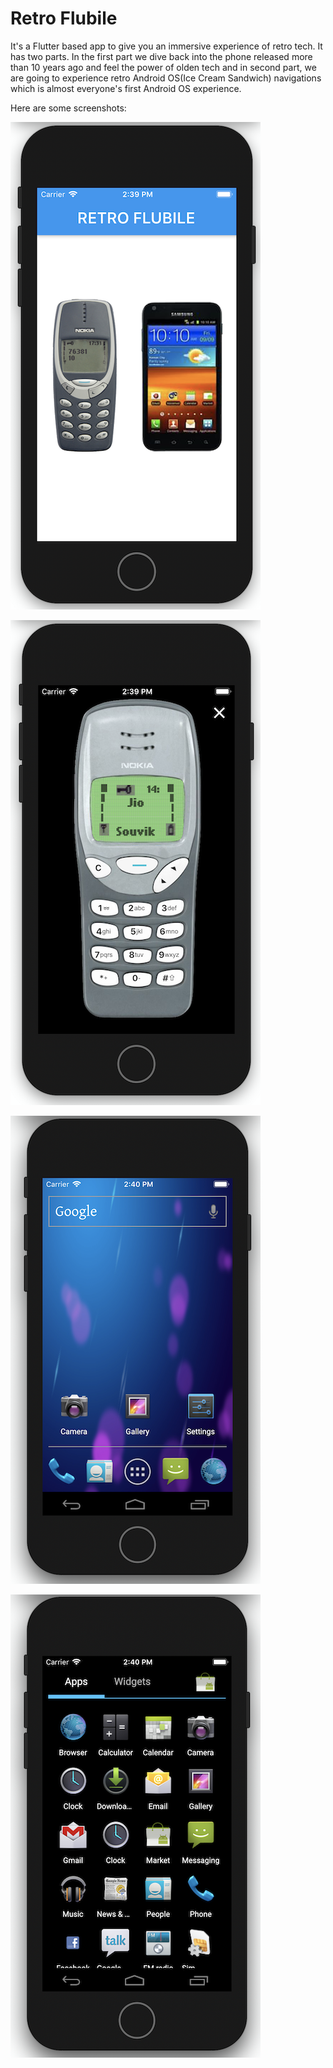 # Retro Flubile

It's a Flutter based app to give you an immersive experience of retro tech. It has two parts. In the first part we dive back into the phone released more than 10 years ago and feel the power of olden tech and in second part, we are going to experience retro Android OS(Ice Cream Sandwich) navigations which is almost everyone's first Android OS experience. 

Here are some screenshots: 


![Flubile Home](images/screenshots/home.png)


![Nokia Phone](images/screenshots/nokia_phone.png)


![Android OS](images/screenshots/Android_OS_Screen1.png)


![Android OS](images/screenshots/Android_OS_Screen2.png)
